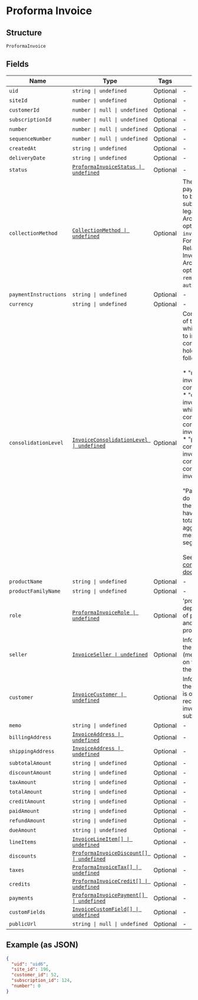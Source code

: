 
# Proforma Invoice

## Structure

`ProformaInvoice`

## Fields

| Name | Type | Tags | Description |
|  --- | --- | --- | --- |
| `uid` | `string \| undefined` | Optional | - |
| `siteId` | `number \| undefined` | Optional | - |
| `customerId` | `number \| null \| undefined` | Optional | - |
| `subscriptionId` | `number \| null \| undefined` | Optional | - |
| `number` | `number \| null \| undefined` | Optional | - |
| `sequenceNumber` | `number \| null \| undefined` | Optional | - |
| `createdAt` | `string \| undefined` | Optional | - |
| `deliveryDate` | `string \| undefined` | Optional | - |
| `status` | [`ProformaInvoiceStatus \| undefined`](../../doc/models/proforma-invoice-status.md) | Optional | - |
| `collectionMethod` | [`CollectionMethod \| undefined`](../../doc/models/collection-method.md) | Optional | The type of payment collection to be used in the subscription. For legacy Statements Architecture valid options are - `invoice`, `automatic`. For current Relationship Invoicing Architecture valid options are - `remittance`, `automatic`, `prepaid`. |
| `paymentInstructions` | `string \| undefined` | Optional | - |
| `currency` | `string \| undefined` | Optional | - |
| `consolidationLevel` | [`InvoiceConsolidationLevel \| undefined`](../../doc/models/invoice-consolidation-level.md) | Optional | Consolidation level of the invoice, which is applicable to invoice consolidation.  It will hold one of the following values:<br><br>* "none": A normal invoice with no consolidation.<br>* "child": An invoice segment which has been combined into a consolidated invoice.<br>* "parent": A consolidated invoice, whose contents are composed of invoice segments.<br><br>"Parent" invoices do not have lines of their own, but they have subtotals and totals which aggregate the member invoice segments.<br><br>See also the [invoice consolidation documentation](https://chargify.zendesk.com/hc/en-us/articles/4407746391835). |
| `productName` | `string \| undefined` | Optional | - |
| `productFamilyName` | `string \| undefined` | Optional | - |
| `role` | [`ProformaInvoiceRole \| undefined`](../../doc/models/proforma-invoice-role.md) | Optional | 'proforma' value is deprecated in favor of proforma_adhoc and proforma_automatic |
| `seller` | [`InvoiceSeller \| undefined`](../../doc/models/invoice-seller.md) | Optional | Information about the seller (merchant) listed on the masthead of the invoice. |
| `customer` | [`InvoiceCustomer \| undefined`](../../doc/models/invoice-customer.md) | Optional | Information about the customer who is owner or recipient the invoiced subscription. |
| `memo` | `string \| undefined` | Optional | - |
| `billingAddress` | [`InvoiceAddress \| undefined`](../../doc/models/invoice-address.md) | Optional | - |
| `shippingAddress` | [`InvoiceAddress \| undefined`](../../doc/models/invoice-address.md) | Optional | - |
| `subtotalAmount` | `string \| undefined` | Optional | - |
| `discountAmount` | `string \| undefined` | Optional | - |
| `taxAmount` | `string \| undefined` | Optional | - |
| `totalAmount` | `string \| undefined` | Optional | - |
| `creditAmount` | `string \| undefined` | Optional | - |
| `paidAmount` | `string \| undefined` | Optional | - |
| `refundAmount` | `string \| undefined` | Optional | - |
| `dueAmount` | `string \| undefined` | Optional | - |
| `lineItems` | [`InvoiceLineItem[] \| undefined`](../../doc/models/invoice-line-item.md) | Optional | - |
| `discounts` | [`ProformaInvoiceDiscount[] \| undefined`](../../doc/models/proforma-invoice-discount.md) | Optional | - |
| `taxes` | [`ProformaInvoiceTax[] \| undefined`](../../doc/models/proforma-invoice-tax.md) | Optional | - |
| `credits` | [`ProformaInvoiceCredit[] \| undefined`](../../doc/models/proforma-invoice-credit.md) | Optional | - |
| `payments` | [`ProformaInvoicePayment[] \| undefined`](../../doc/models/proforma-invoice-payment.md) | Optional | - |
| `customFields` | [`InvoiceCustomField[] \| undefined`](../../doc/models/invoice-custom-field.md) | Optional | - |
| `publicUrl` | `string \| null \| undefined` | Optional | - |

## Example (as JSON)

```json
{
  "uid": "uid6",
  "site_id": 196,
  "customer_id": 52,
  "subscription_id": 124,
  "number": 0
}
```

